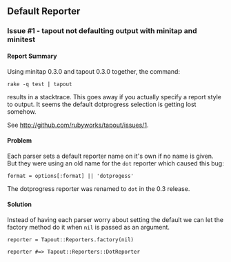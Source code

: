## Default Reporter

### Issue #1 - tapout not defaulting output with minitap and minitest

#### Report Summary

Using minitap 0.3.0 and tapout 0.3.0 together, the command:

    rake -q test | tapout

results in a stacktrace. This goes away if you actually specify a report
style to output.  It seems the default dotprogress selection is getting
lost somehow.

See http://github.com/rubyworks/tapout/issues/1.

#### Problem

Each parser sets a default reporter name on it's own if no
name is given. But they were using an old name for the `dot`
reporter which caused this bug:

    format = options[:format] || 'dotprogess'

The dotprogress reporter was renamed to `dot` in the 0.3 release.

#### Solution

Instead of having each parser worry about setting the default
we can let the factory method do it when `nil` is passed as an
argument.

    reporter = Tapout::Reporters.factory(nil)

    reporter #=> Tapout::Reporters::DotReporter

